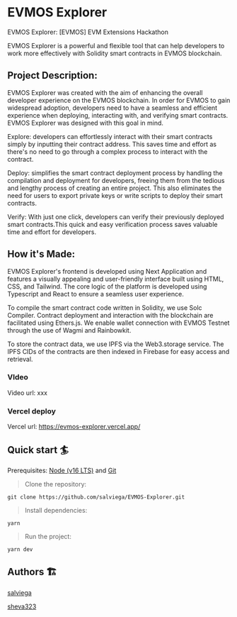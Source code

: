 # EVMOS Explorer

EVMOS Explorer: [EVMOS] EVM Extensions Hackathon

EVMOS Explorer is a powerful and flexible tool that can help developers to work more effectively with Solidity smart contracts in EVMOS blockchain.

## Project Description:

EVMOS Explorer was created with the aim of enhancing the overall developer experience on the EVMOS blockchain. In order for EVMOS to gain widespread adoption, developers need to have a seamless and efficient experience when deploying, interacting with, and verifying smart contracts. EVMOS Explorer was designed with this goal in mind.

Explore: developers can effortlessly interact with their smart contracts simply by inputting their contract address. This saves time and effort as there's no need to go through a complex process to interact with the contract.

Deploy: simplifies the smart contract deployment process by handling the compilation and deployment for developers, freeing them from the tedious and lengthy process of creating an entire project. This also eliminates the need for users to export private keys or write scripts to deploy their smart contracts.

Verify: With just one click, developers can verify their previously deployed smart contracts.This quick and easy verification process saves valuable time and effort for developers.

## How it's Made:

EVMOS Explorer's frontend is developed using Next Application and features a visually appealing and user-friendly interface built using HTML, CSS, and Tailwind. The core logic of the platform is developed using Typescript and React to ensure a seamless user experience.

To compile the smart contract code written in Solidity, we use Solc Compiler. Contract deployment and interaction with the blockchain are facilitated using Ethers.js. We enable wallet connection with EVMOS Testnet through the use of Wagmi and Rainbowkit.

To store the contract data, we use IPFS via the Web3.storage service. The IPFS CIDs of the contracts are then indexed in Firebase for easy access and retrieval.

### VIdeo

Video url: xxx

### Vercel deploy

Vercel url: https://evmos-explorer.vercel.app/

## Quick start 🏄

Prerequisites: [Node (v16 LTS)](https://nodejs.org/en/download/) and [Git](https://git-scm.com/downloads)

> Clone the repository:

```
git clone https://github.com/salviega/EVMOS-Explorer.git
```

> Install dependencies:

```
yarn
```

> Run the project:

```
yarn dev
```

## Authors 🏗

[salviega](https://github.com/salviega)

[sheva323](https://github.com/sheva323)
